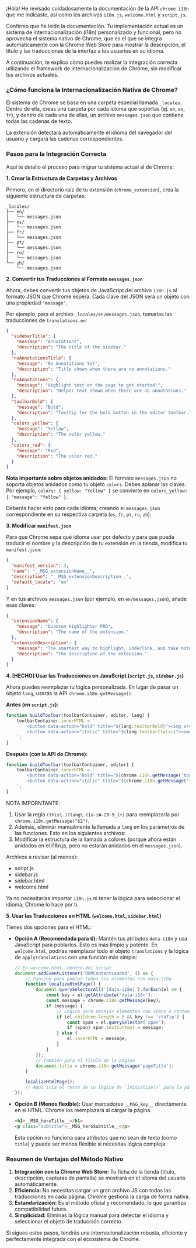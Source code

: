 ¡Hola! He revisado cuidadosamente la documentación de la API `chrome.i18n` que me indicaste, así como los archivos `i18n.js`, `welcome.html` y `script.js`.

Confirmo que he leído la documentación. Tu implementación actual es un sistema de internacionalización (i18n) personalizado y funcional, pero no aprovecha el sistema nativo de Chrome, que es el que se integra automáticamente con la Chrome Web Store para mostrar la descripción, el título y las traducciones de la interfaz a los usuarios en su idioma.

A continuación, te explico cómo puedes realizar la integración correcta utilizando el framework de internacionalización de Chrome, sin modificar tus archivos actuales.

### ¿Cómo funciona la Internacionalización Nativa de Chrome?

El sistema de Chrome se basa en una carpeta especial llamada `_locales`. Dentro de ella, creas una carpeta por cada idioma que soportas (ej. `en`, `es`, `fr`), y dentro de cada una de ellas, un archivo `messages.json` que contiene todas las cadenas de texto.

La extensión detectará automáticamente el idioma del navegador del usuario y cargará las cadenas correspondientes.

### Pasos para la Integración Correcta

Aquí te detallo el proceso para migrar tu sistema actual al de Chrome:

**1. Crear la Estructura de Carpetas y Archivos**

Primero, en el directorio raíz de tu extensión (`chrome_extension`), crea la siguiente estructura de carpetas:

```
_locales/
├── en/
│   └── messages.json
├── es/
│   └── messages.json
├── fr/
│   └── messages.json
├── pt/
│   └── messages.json
├── ru/
│   └── messages.json
└── zh/
    └── messages.json
```

**2. Convertir tus Traducciones al Formato `messages.json`**

Ahora, debes convertir tus objetos de JavaScript del archivo `i18n.js` al formato JSON que Chrome espera. Cada clave del JSON será un objeto con una propiedad `"message"`.

Por ejemplo, para el archivo `_locales/en/messages.json`, tomarías las traducciones de `translations.en`:

```json
{
  "sidebarTitle": {
    "message": "Annotations",
    "description": "The title of the sidebar."
  },
  "noAnnotationsTitle": {
    "message": "No Annotations Yet",
    "description": "Title shown when there are no annotations."
  },
  "noAnnotations": {
    "message": "Highlight text on the page to get started!",
    "description": "Helper text shown when there are no annotations."
  },
  "toolbarBold": {
    "message": "Bold",
    "description": "Tooltip for the bold button in the editor toolbar."
  },
  "colors_yellow": {
    "message": "Yellow",
    "description": "The color yellow."
  },
  "colors_red": {
    "message": "Red",
    "description": "The color red."
  }
}
```

**Nota importante sobre objetos anidados:** El formato `messages.json` no soporta objetos anidados como tu objeto `colors`. Debes aplanar las claves. Por ejemplo, `colors: { yellow: "Yellow" }` se convierte en `colors_yellow: { "message": "Yellow" }`.

Deberás hacer esto para cada idioma, creando el `messages.json` correspondiente en su respectiva carpeta (`es`, `fr`, `pt`, `ru`, `zh`).

**3. Modificar `manifest.json`**

Para que Chrome sepa qué idioma usar por defecto y para que pueda traducir el nombre y la descripción de tu extensión en la tienda, modifica tu `manifest.json`:

```json
{
  "manifest_version": 3,
  "name": "__MSG_extensionName__",
  "description": "__MSG_extensionDescription__",
  "default_locale": "en"
}
```

Y en tus archivos `messages.json` (por ejemplo, en `en/messages.json`), añade esas claves:

```json
{
  "extensionName": {
    "message": "Quantum Highlighter PRO",
    "description": "The name of the extension."
  },
  "extensionDescription": {
    "message": "The smartest way to highlight, underline, and take notes on any website.",
    "description": "The description of the extension."
  }
}
```

**4. [HECHO] Usar las Traducciones en JavaScript (`script.js`, `sidebar.js`)**

Ahora puedes reemplazar tu lógica personalizada. En lugar de pasar un objeto `lang`, usarás la API `chrome.i18n.getMessage()`.

**Antes (en `script.js`):**
```javascript
function buildToolbar(toolbarContainer, editor, lang) {
    toolbarContainer.innerHTML = `
        <button data-action="bold" title="${lang.toolbarBold}"><img src="/images/bold.svg"></button>
        <button data-action="italic" title="${lang.toolbarItalic}"><img src="/images/italic.svg"></button>
    `;
}
```

**Después (con la API de Chrome):**
```javascript
function buildToolbar(toolbarContainer, editor) {
    toolbarContainer.innerHTML = `
        <button data-action="bold" title="${chrome.i18n.getMessage('toolbarBold')}"><img src="/images/bold.svg"></button>
        <button data-action="italic" title="${chrome.i18n.getMessage('toolbarItalic')}"><img src="/images/italic.svg"></button>
    `;
}
```


NOTA IMPORNTANTE:
1. Usar la regla `(this\.)?lang\.([a-zA-Z0-9_]+)` para reemplazarla por `chrome.i18n.getMessage("$2")`.
2. Además, eliminar manualmente la llamada a `lang` en los parámetros de las funciones. Esto en los siguientes archivos:
3. Modificar la estructura de la llamada a colores (porque ahora están anidados en el i18n.js, pero no estarán anidados en el `messages.json`).

Archivos a revisar (al menos):
- script.js
- sidebar.js
- sidebar.html
- welcome.html

Ya no necesitarías importar `i18n.js` ni tener la lógica para seleccionar el idioma; Chrome lo hace por ti.

**5. Usar las Traducciones en HTML (`welcome.html`, `sidebar.html`)**

Tienes dos opciones para el HTML:

*   **Opción A (Recomendada para ti):** Mantén tus atributos `data-i18n` y usa JavaScript para poblarlos. Esto es más limpio y potente. En `welcome.html`, podrías reemplazar todo el objeto `translations` y la lógica de `applyTranslations` con una función más simple:

    ```javascript
    // En welcome.html, dentro del script
    document.addEventListener('DOMContentLoaded', () => {
        // Función para poblar todos los elementos con data-i18n
        function localizeHtmlPage() {
            document.querySelectorAll('[data-i18n]').forEach(el => {
                const key = el.getAttribute('data-i18n');
                const message = chrome.i18n.getMessage(key);
                if (message) {
                    // Lógica para manejar elementos con spans o contenido HTML
                    if (el.children.length > 0 && key !== 'ctaTip') {
                        const span = el.querySelector('span');
                        if (span) span.textContent = message;
                    } else {
                        el.innerHTML = message;
                    }
                }
            });
            // También para el título de la página
            document.title = chrome.i18n.getMessage('pageTitle');
        }

        localizeHtmlPage();
        // Aquí iría el resto de tu lógica de `initialize()` para la página.
    });
    ```

*   **Opción B (Menos flexible):** Usar marcadores `__MSG_key__` directamente en el HTML. Chrome los reemplazará al cargar la página.

    ```html
    <h1>__MSG_heroTitle__</h1>
    <p class="subtitle">__MSG_heroSubtitle__</p>
    ```
    Esta opción no funciona para atributos que no sean de texto (como `title`) y puede ser menos flexible si necesitas lógica compleja.

### Resumen de Ventajas del Método Nativo

1.  **Integración con la Chrome Web Store:** Tu ficha de la tienda (título, descripción, capturas de pantalla) se mostrará en el idioma del usuario automáticamente.
2.  **Eficiencia:** No necesitas cargar un gran archivo JS con todas las traducciones en cada página. Chrome gestiona la carga de forma nativa.
3.  **Estandarización:** Es el método oficial y recomendado, lo que garantiza compatibilidad futura.
4.  **Simplicidad:** Eliminas la lógica manual para detectar el idioma y seleccionar el objeto de traducción correcto.

Si sigues estos pasos, tendrás una internacionalización robusta, eficiente y perfectamente integrada con el ecosistema de Chrome.